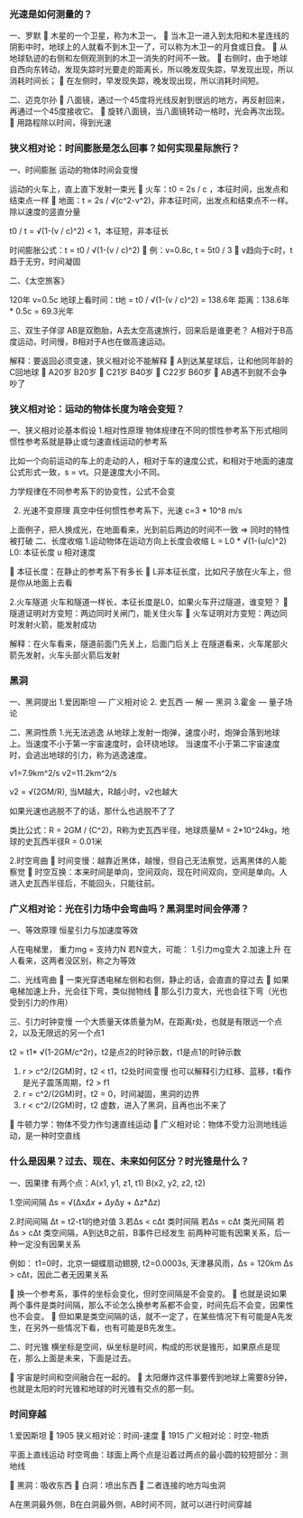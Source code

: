 ### 光速是如何测量的？
一、罗默
	木星的一个卫星，称为木卫一。
	当木卫一进入到太阳和木星连线的阴影中时，地球上的人就看不到木卫一了，可以称为木卫一的月食或日食。
	从地球轨迹的右侧和左侧观测到的木卫一消失的时间不一致。
	右侧时，由于地球自西向东转动，发现失踪时光要走的距离长，所以晚发现失踪，早发现出现，所以消耗时间长；
	在左侧时，早发现失踪，晚发现出现，所以消耗时间短。

二、迈克尔孙
	八面镜，通过一个45度将光线反射到很远的地方，再反射回来，再通过一个45度接收它。
	旋转八面镜，当八面镜转动一格时，光会再次出现。
	用路程除以时间，得到光速



### 狭义相对论：时间膨胀是怎么回事？如何实现星际旅行？
一、时间膨胀
运动的物体时间会变慢

运动的火车上，直上直下发射一束光
	火车：t0 = 2s / c ，本征时间，出发点和结束点一样
	地面：t = 2s / √(c^2-v^2)，非本征时间，出发点和结束点不一样。除以速度的竖直分量

t0 / t = √(1-(v / c)^2) < 1，本征短，非本征长

时间膨胀公式：t = t0 / √(1-(v / c)^2)
	例：v=0.8c, t = 5t0 / 3
	v趋向于c时，t趋于无穷，时间凝固

二、《太空旅客》

120年  v=0.5c
地球上看时间：t地 = t0 / √(1-(v / c)^2) = 138.6年
距离：138.6年 * 0.5c = 69.3光年

三、双生子佯谬
AB是双胞胎，A去太空高速旅行，回来后是谁更老？
A相对于B高度运动，时间慢，B相对于A也在做高速运动。

解释：要返回必须变速，狭义相对论不能解释
	A到达某星球后，让和他同年龄的C回地球
	A20岁 B20岁
	C21岁 B40岁
	C22岁 B60岁
	AB遇不到就不会争吵了



### 狭义相对论：运动的物体长度为啥会变短？
一、狭义相对论基本假设
1.相对性原理
物体规律在不同的惯性参考系下形式相同
惯性参考系就是静止或匀速直线运动的参考系

比如一个向前运动的车上的走动的人，相对于车的速度公式，和相对于地面的速度公式形式一致，s = vt。只是速度大小不同。

力学规律在不同参考系下的协变性，公式不会变

2. 光速不变原理
真空中任何惯性参考系下，光速 c=3 * 10^8 m/s

上面例子，把人换成光，在地面看来，光到前后两边的时间不一致  =>   同时的特性被打破
二、长度收缩
1.运动物体在运动方向上长度会收缩
L = L0 * √(1-(u/c)^2)
L0: 本征长度 u 相对速度

	本征长度：在静止的参考系下有多长
	L非本征长度，比如尺子放在火车上，但是你从地面上去看

2.火车隧道
火车和隧道一样长，本征长度是L0，如果火车开过隧道，谁变短？
	隧道证明对方变短：两边同时关闸门，能关住火车
	火车证明对方变短：两边同时发射火箭，能发射成功

解释：在火车看来，隧道前面门先关上，后面门后关上
在隧道看来，火车尾部火箭先发射，火车头部火箭后发射



### 黑洞
一、黑洞提出
1.爱因斯坦 — 广义相对论
2. 史瓦西 — 解 — 黑洞
3.霍金 — 量子场论

二、黑洞性质
1.光无法逃逸
从地球上发射一炮弹，速度小时，炮弹会落到地球上。当速度不小于第一宇宙速度时，会环绕地球。
当速度不小于第二宇宙速度时，会逃出地球的引力，称为逃逸速度。

v1=7.9km^2/s
v2=11.2km^2/s

v2 =  √(2GM/R), 当M越大，R越小时，v2也越大

如果光速也逃脱不了的话，那什么也逃脱不了了 

类比公式：R = 2GM / (C^2)，R称为史瓦西半径，地球质量M = 2*10^24kg，地球的史瓦西半径R = 0.01米

2.时空弯曲
	时间变慢：越靠近黑体，越慢，但自己无法察觉，远离黑体的人能察觉
	时空互换：本来时间是单向，空间双向，现在时间双向，空间是单向。人进入史瓦西半径后，不能回头，只能往前。



### 广义相对论：光在引力场中会弯曲吗？黑洞里时间会停滞？
一、等效原理
恒星引力与加速度等效

人在电梯里， 重力mg = 支持力N
若N变大，可能：
1.引力mg变大
2.加速上升
在人看来，这两者没区别，称之为等效

二、光线弯曲
	一束光穿透电梯左侧和右侧，静止的话，会直直的穿过去
	如果电梯加速上升，光会往下弯，类似抛物线
	那么引力变大，光也会往下弯（光也受到引力的作用）

三、引力时钟变慢
一个大质量天体质量为M，在距离r处，也就是有限远一个点2，以及无限远的另一个点1

t2 = t1* √(1-2GM/c^2r)，t2是点2的时钟示数，t1是点1的时钟示数
1. r > c^2/(2GM)时，t2 < t1，t2处时间变慢
也可以解释引力红移、蓝移，t看作是光子震荡周期，f2 > f1
2.  r = c^2/(2GM)时，t2 = 0，时间凝固，黑洞的边界
3. r < c^2/(2GM)时，t2 虚数，进入了黑洞，且再也出不来了

	牛顿力学：物体不受力作匀速直线运动
	广义相对论：物体不受力沿测地线运动，是一种时空直线



### 什么是因果？过去、现在、未来如何区分？时光锥是什么？
一、因果律
有两个点：A(x1, y1, z1, t1)   B(x2, y2, z2, t2)

1.空间间隔
Δs =  √(Δx*Δx + Δy*Δy + Δz*Δz)

2.时间间隔 Δt = t2-t1的绝对值
3.若Δs < cΔt 类时间隔
若Δs = cΔt 类光间隔
若Δs > cΔt 类空间隔，A到达B之前，B事件已经发生
前两种可能有因果关系，后一种一定没有因果关系

例如：
t1=0时，北京一蝴蝶扇动翅膀, t2=0.0003s, 天津暴风雨，Δs = 120km
Δs > cΔt，因此二者无因果关系

	换一个参考系，事件的坐标会变化，但时空间隔是不会变的。
	也就是说如果两个事件是类时间隔，那么不论怎么换参考系都不会变，时间先后不会变，因果性也不会变。
	但如果是类空间隔的话，就不一定了，在某些情况下有可能是A先发生，在另外一些情况下看，也有可能是B先发生。

二、时光锥
横坐标是空间，纵坐标是时间，构成的形状是锥形，如果原点是现在，那么上面是未来，下面是过去。

	宇宙是时间和空间融合在一起的。
	太阳爆炸这件事要传到地球上需要8分钟，也就是太阳的时光锥和地球的时光锥有交点的那一刻。



### 时间穿越
1.爱因斯坦
	1905 狭义相对论：时间-速度
	1915 广义相对论：时空-物质

平面上直线运动
时空弯曲：球面上两个点是沿着过两点的最小圆的较短部分：测地线

	黑洞：吸收东西
	白洞：喷出东西
	二者连接的地方叫虫洞

A在黑洞最外侧，B在白洞最外侧，AB时间不同，就可以进行时间穿越
